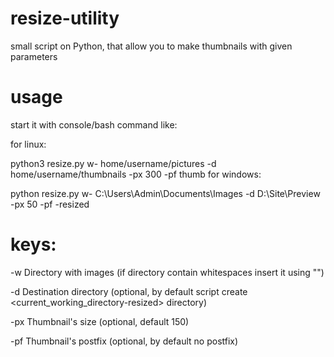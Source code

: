 # resize-utility
small script on Python, that allow you to make thumbnails with given parameters

# usage
start it with console/bash command like:

for linux:

python3 resize.py w- home/username/pictures -d home/username/thumbnails -px 300 -pf thumb
for windows:

python resize.py w- C:\Users\Admin\Documents\Images -d D:\Site\Preview -px 50 -pf -resized

# keys:

-w Directory with images (if directory contain whitespaces insert it using "")

-d Destination directory (optional, by default script create <current_working_directory-resized> directory)

-px Thumbnail's size (optional, default 150)

-pf Thumbnail's postfix (optional, by default no postfix)


